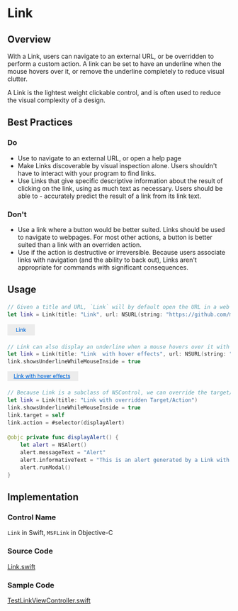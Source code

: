 # Link

## Overview
With a Link, users can navigate to an external URL, or be overridden to perform a custom action. A link can be set to have an underline when the mouse hovers over it, or remove the underline completely to reduce visual clutter.

A Link is the lightest weight clickable control, and is often used to reduce the visual complexity of a design.



## Best Practices
### Do
- Use to navigate to an external URL, or open a help page
- Make Links discoverable by visual inspection alone. Users shouldn't have to interact with your program to find links.
- Use Links that give specific descriptive information about the result of clicking on the link, using as much text as necessary. Users should be able to - accurately predict the result of a link from its link text.


### Don't
- Use a link where a button would be better suited. Links should be used to navigate to webpages. For most other actions, a button is better suited than a link with an overriden action.
- Use if the action is destructive or irreversible. Because users associate links with navigation (and the ability to back out), Links aren't appropriate for commands with significant consequences.

## Usage

```Swift
// Given a title and URL, `Link` will by default open the URL in a web browser.
let link = Link(title: "Link", url: NSURL(string: "https://github.com/microsoft/fluentui-apple")!)
```
![Link.png](.attachments/Link.png)

```Swift
// Link can also display an underline when a mouse hovers over it with the optional property "showsUnderlineWhileMouseInside".
let link = Link(title: "Link  with hover effects", url: NSURL(string: "https://github.com/microsoft/fluentui-apple")!)
link.showsUnderlineWhileMouseInside = true
```
![LinkWithHover.png](.attachments/LinkWithHover.png)

```Swift
// Because Link is a subclass of NSControl, we can override the target/action to perform a custom task
let link = Link(title: "Link with overridden Target/Action")
link.showsUnderlineWhileMouseInside = true
link.target = self
link.action = #selector(displayAlert)

@objc private func displayAlert() {
    let alert = NSAlert()
    alert.messageText = "Alert"
    alert.informativeText = "This is an alert generated by a Link with an overridden Target/Action"
    alert.runModal()
}
```

## Implementation
### Control Name
`Link` in Swift, `MSFLink` in Objective-C
### Source Code
[Link.swift](https://github.com/microsoft/fluentui-apple/blob/master/macos/FluentUI/Link.swift)
### Sample Code
[TestLinkViewController.swift](https://github.com/microsoft/fluentui-apple/blob/master/macos/FluentUITestApp/TestLinkViewController.swift)